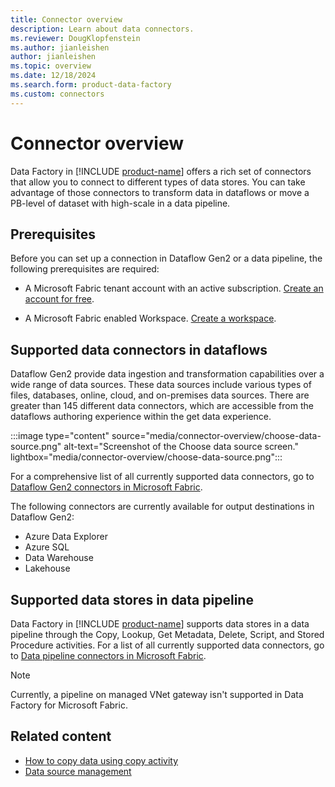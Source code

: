```yaml
---
title: Connector overview
description: Learn about data connectors.
ms.reviewer: DougKlopfenstein
ms.author: jianleishen
author: jianleishen
ms.topic: overview
ms.date: 12/18/2024
ms.search.form: product-data-factory
ms.custom: connectors
---
```


# Connector overview

Data Factory in [!INCLUDE [product-name](../includes/product-name.md)] offers a rich set of connectors that allow you to connect to different types of data stores. You can take advantage of those connectors to transform data in dataflows or move a PB-level of dataset with high-scale in a data pipeline.

## Prerequisites

Before you can set up a connection in Dataflow Gen2 or a data pipeline, the following prerequisites are required:

- A Microsoft Fabric tenant account with an active subscription. [Create an account for free](../fundamentals/fabric-trial.md).

- A Microsoft Fabric enabled Workspace. [Create a workspace](../fundamentals/create-workspaces.md).

## Supported data connectors in dataflows

Dataflow Gen2 provide data ingestion and transformation capabilities over a wide range of data sources. These data sources include various types of files, databases, online, cloud, and on-premises data sources. There are greater than 145 different data connectors, which are accessible from the dataflows authoring experience within the get data experience.

:::image type="content" source="media/connector-overview/choose-data-source.png" alt-text="Screenshot of the Choose data source screen." lightbox="media/connector-overview/choose-data-source.png":::

For a comprehensive list of all currently supported data connectors, go to [Dataflow Gen2 connectors in Microsoft Fabric](dataflow-support.md).

The following connectors are currently available for output destinations in Dataflow Gen2:

- Azure Data Explorer
- Azure SQL
- Data Warehouse
- Lakehouse

## Supported data stores in data pipeline

Data Factory in [!INCLUDE [product-name](../includes/product-name.md)] supports data stores in a data pipeline through the Copy, Lookup, Get Metadata, Delete, Script, and Stored Procedure activities. For a list of all currently supported data connectors, go to [Data pipeline connectors in Microsoft Fabric](pipeline-support.md).

> [!NOTE]
> Currently, a pipeline on managed VNet gateway isn't supported in Data Factory for Microsoft Fabric.

## Related content

- [How to copy data using copy activity](copy-data-activity.md)
- [Data source management](data-source-management.md)

